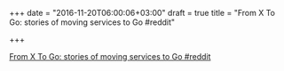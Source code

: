+++
date = "2016-11-20T06:00:06+03:00"
draft = true
title = "From X To Go: stories of moving services to Go  #reddit"

+++

<p><a href="https://t.co/mzh0uST8VF">From X To Go: stories of moving services to Go  #reddit</a></p>
